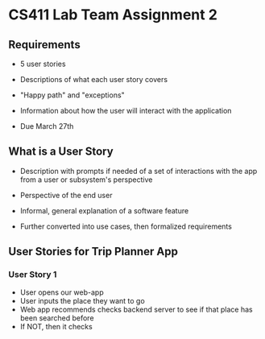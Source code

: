 # CS411 Lab Team Assignment 2

## Requirements

- 5 user stories
- Descriptions of what each user story covers
- "Happy path" and "exceptions"

- Information about how the user will interact with the application

- Due March 27th



## What is a User Story

- Description with prompts if needed of a set of interactions with the app from a user or subsystem's perspective

- Perspective of the end user

- Informal, general explanation of a software feature

- Further converted into use cases, then formalized requirements



## User Stories for Trip Planner App

### User Story 1
- User opens our web-app
- User inputs the place they want to go
- Web app recommends checks backend server to see if that place has been searched before
- If NOT, then it checks 

